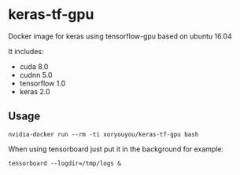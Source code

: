 # keras-tf-gpu
Docker image for keras using tensorflow-gpu based on ubuntu 16.04

It includes:

* cuda 8.0
* cudnn 5.0
* tensorflow 1.0
* keras 2.0


## Usage

`nvidia-docker run --rm -ti xoryouyou/keras-tf-gpu bash`

When using tensorboard just put it in the background for example:

`tensorboard --logdir=/tmp/logs &`
